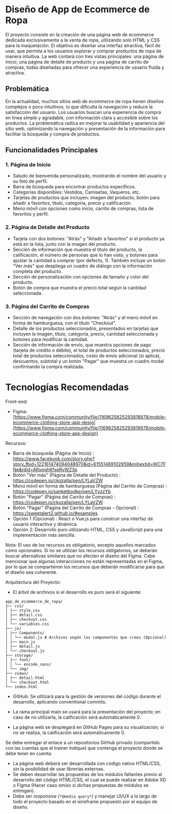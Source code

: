 # **Diseño de App de Ecommerce de Ropa**

El proyecto consiste en la creación de una página web de ecommerce dedicada exclusivamente a la venta de ropa, utilizando solo HTML y CSS para la maquetación. El objetivo es diseñar una interfaz atractiva, fácil de usar, que permita a los usuarios explorar y comprar productos de ropa de manera intuitiva. La web contará con tres vistas principales: una página de inicio, una página de detalle de producto y una página de carrito de compras, todas diseñadas para ofrecer una experiencia de usuario fluida y atractiva.



## **Problemática**

En la actualidad, muchos sitios web de ecommerce de ropa tienen diseños complejos o poco intuitivos, lo que dificulta la navegación y reduce la satisfacción del usuario. Los usuarios buscan una experiencia de compra en línea simple y agradable, con información clara y accesible sobre los productos. La problemática radica en mejorar la usabilidad y apariencia del sitio web, optimizando la navegación y presentación de la información para facilitar la búsqueda y compra de productos.



## Funcionalidades Principales

### 1. Página de Inicio

- Saludo de bienvenida personalizado, mostrando el nombre del usuario y su foto de perfil.
- Barra de búsqueda para encontrar productos específicos.
- Categorías disponibles: Vestidos, Camisetas, Vaqueros, etc.
- Tarjetas de productos que incluyen: imagen del producto, botón para añadir a favoritos, título, categoría, precio y calificación.
- Menú móvil con opciones como inicio, carrito de compras, lista de favoritos y perfil.

### 2. Página de Detalle del Producto

- Tarjeta con dos botones: "Atrás" y "Añadir a favoritos" si el producto ya está en la lista, junto con la imagen del producto.
- Sección de información que muestra el título del producto, la calificación, el número de personas que lo han visto, y botones para ajustar la cantidad a comprar (por defecto, 1). También incluye un botón "Ver más" que despliega un cuadro de diálogo con la información completa del producto.
- Sección de personalización con opciones de tamaño y color del producto.
- Botón de compra que muestra el precio total según la cantidad seleccionada.

### 3. Página del Carrito de Compras

- Sección de navegación con dos botones: "Atrás" y el menú móvil en forma de hamburguesa, con el título "Checkout".
- Detalle de los productos seleccionados, presentados en tarjetas que incluyen la imagen, título, categoría, precio, cantidad seleccionada y botones para modificar la cantidad.
- Sección de información de envío, que muestra opciones de pago (tarjeta de crédito o débito), el total de productos seleccionados, precio total de productos seleccionados, costo de envío adicional (si aplica), descuentos, subtotal y un botón "Pagar" que muestra un cuadro modal confirmando la compra realizada.

# Tecnologías Recomendadas

Front-end: 

- Figma: [https://www.figma.com/community/file/1169625825293818878/mobile-ecommerce-clothing-store-app-desig](https://www.figma.com/community/file/1169625825293818878/mobile-ecommerce-clothing-store-app-design)

Recursos:

- Barra de búsqueda (Página de Inicio) : https://www.facebook.com/story.php?story_fbid=122161474094048970&id=61551469102959&mibextid=WC7FNe&rdid=ARxpghKfxeRvWZ3p
- Botón "Ver más" (Página de Detalle del Producto) : https://codepen.io/ckozalla/pen/LYLaVZW
- Menú móvil en forma de hamburguesa (Página del Carrito de Compras) : https://codepen.io/sanketbodke/pen/LYyzzYb
- Botón "Pagar" (Página del Carrito de Compras) :  https://codepen.io/ckozalla/pen/LYLaVZW
- Botón "Pagar" (Página del Carrito de Compras - Opcional) : https://sweetalert2.github.io/#examples
- Opción 1 (Opcional) : React o Vue.js para construir una interfaz de usuario interactiva y dinámica.
- Opción 2: Desarrollo puro utilizando HTML, CSS y JavaScript para una implementación más sencilla.



Nota: El uso de los recursos es obligatorio, excepto aquellos marcados como opcionales. Si no se utilizan los recursos obligatorios, se deberán buscar alternativas similares que no afecten el diseño del Figma. Cabe mencionar que algunas interacciones no están representadas en el Figma, por lo que se compartieron los recursos que deberán modificarse para que el diseño sea coherente.



Arquitectura del Proyecto: 

- El árbol de archivos si el desarrollo es puro será el siguiente:

```less
app_de_ecommerce_de_ropa/
├── css/
│ ├── style.css
│ ├── detail.css
│ ├── checkout.css
│ └── variables.css
├── js/
│ ├── Components/
│ │ └── modal.js # Archivos según los componentes que crees (Opcional)
│ ├── main.js
│ ├── detail.js
│ └── checkout.js
├── storage/
│ ├── font/
│ │ └── encode_sans/
│ └── img/
├── views/
│ ├── detail.html
│ └── checkout.html
└── index.html
```



- GitHub: Se utilizará para la gestión de versiones del código durante el desarrollo, aplicando conventional commits.

- La rama principal main se usará para la presentación del proyecto; en caso de no utilizarla, la calificación será automáticamente 0.

- La página web se desplegará en GitHub Pages para su visualización; si no se realiza, la calificación será automáticamente 0.

Se debe entregar el enlace a un repositorios GitHub privado (compartido con las cuentas que el trainer indique) que contenga el proyecto donde se debe tener en cuenta:

- La página web deberá ser desarrollada con código nativo HTML/CSS, sin la posibilidad de usar librerías externas.
- Se deben desarrollar las propuestas de los módulos faltantes previo al desarrollo del código HTML/CSS, el cual se puede realizar en Adobe XD o Figma (Hacer caso omiso si dichas propuestas de módulos se entregan).
- Debe ser *responsive (*`*@media query*`*)* y manejar UI/UX a lo largo de todo el proyecto basado en el wireframe propuesto por el equipo de diseño.